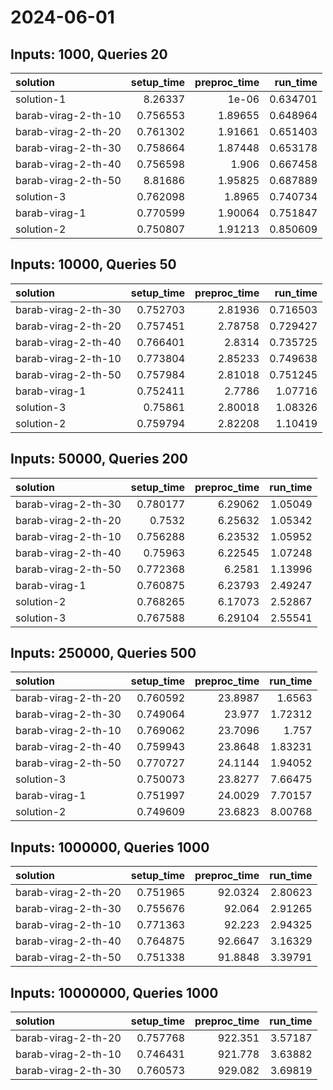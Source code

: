# 2024-06-01

## Inputs: 1000, Queries 20

| solution            |   setup_time |   preproc_time |   run_time |
|:--------------------|-------------:|---------------:|-----------:|
| solution-1          |     8.26337  |        1e-06   |   0.634701 |
| barab-virag-2-th-10 |     0.756553 |        1.89655 |   0.648964 |
| barab-virag-2-th-20 |     0.761302 |        1.91661 |   0.651403 |
| barab-virag-2-th-30 |     0.758664 |        1.87448 |   0.653178 |
| barab-virag-2-th-40 |     0.756598 |        1.906   |   0.667458 |
| barab-virag-2-th-50 |     8.81686  |        1.95825 |   0.687889 |
| solution-3          |     0.762098 |        1.8965  |   0.740734 |
| barab-virag-1       |     0.770599 |        1.90064 |   0.751847 |
| solution-2          |     0.750807 |        1.91213 |   0.850609 |

## Inputs: 10000, Queries 50

| solution            |   setup_time |   preproc_time |   run_time |
|:--------------------|-------------:|---------------:|-----------:|
| barab-virag-2-th-30 |     0.752703 |        2.81936 |   0.716503 |
| barab-virag-2-th-20 |     0.757451 |        2.78758 |   0.729427 |
| barab-virag-2-th-40 |     0.766401 |        2.8314  |   0.735725 |
| barab-virag-2-th-10 |     0.773804 |        2.85233 |   0.749638 |
| barab-virag-2-th-50 |     0.757984 |        2.81018 |   0.751245 |
| barab-virag-1       |     0.752411 |        2.7786  |   1.07716  |
| solution-3          |     0.75861  |        2.80018 |   1.08326  |
| solution-2          |     0.759794 |        2.82208 |   1.10419  |

## Inputs: 50000, Queries 200

| solution            |   setup_time |   preproc_time |   run_time |
|:--------------------|-------------:|---------------:|-----------:|
| barab-virag-2-th-30 |     0.780177 |        6.29062 |    1.05049 |
| barab-virag-2-th-20 |     0.7532   |        6.25632 |    1.05342 |
| barab-virag-2-th-10 |     0.756288 |        6.23532 |    1.05952 |
| barab-virag-2-th-40 |     0.75963  |        6.22545 |    1.07248 |
| barab-virag-2-th-50 |     0.772368 |        6.2581  |    1.13996 |
| barab-virag-1       |     0.760875 |        6.23793 |    2.49247 |
| solution-2          |     0.768265 |        6.17073 |    2.52867 |
| solution-3          |     0.767588 |        6.29104 |    2.55541 |

## Inputs: 250000, Queries 500

| solution            |   setup_time |   preproc_time |   run_time |
|:--------------------|-------------:|---------------:|-----------:|
| barab-virag-2-th-20 |     0.760592 |        23.8987 |    1.6563  |
| barab-virag-2-th-30 |     0.749064 |        23.977  |    1.72312 |
| barab-virag-2-th-10 |     0.769062 |        23.7096 |    1.757   |
| barab-virag-2-th-40 |     0.759943 |        23.8648 |    1.83231 |
| barab-virag-2-th-50 |     0.770727 |        24.1144 |    1.94052 |
| solution-3          |     0.750073 |        23.8277 |    7.66475 |
| barab-virag-1       |     0.751997 |        24.0029 |    7.70157 |
| solution-2          |     0.749609 |        23.6823 |    8.00768 |

## Inputs: 1000000, Queries 1000

| solution            |   setup_time |   preproc_time |   run_time |
|:--------------------|-------------:|---------------:|-----------:|
| barab-virag-2-th-20 |     0.751965 |        92.0324 |    2.80623 |
| barab-virag-2-th-30 |     0.755676 |        92.064  |    2.91265 |
| barab-virag-2-th-10 |     0.771363 |        92.223  |    2.94325 |
| barab-virag-2-th-40 |     0.764875 |        92.6647 |    3.16329 |
| barab-virag-2-th-50 |     0.751338 |        91.8848 |    3.39791 |

## Inputs: 10000000, Queries 1000

| solution            |   setup_time |   preproc_time |   run_time |
|:--------------------|-------------:|---------------:|-----------:|
| barab-virag-2-th-20 |     0.757768 |        922.351 |    3.57187 |
| barab-virag-2-th-10 |     0.746431 |        921.778 |    3.63882 |
| barab-virag-2-th-30 |     0.760573 |        929.082 |    3.69819 |